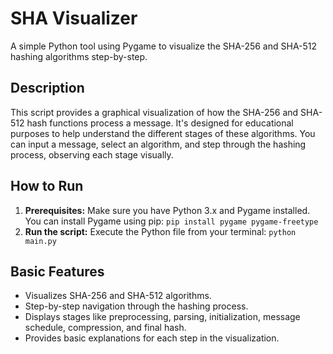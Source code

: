 ﻿# SHA Visualizer

A simple Python tool using Pygame to visualize the SHA-256 and SHA-512 hashing algorithms step-by-step.

## Description

This script provides a graphical visualization of how the SHA-256 and SHA-512 hash functions process a message. It's designed for educational purposes to help understand the different stages of these algorithms. You can input a message, select an algorithm, and step through the hashing process, observing each stage visually.

## How to Run

1.  **Prerequisites:** Make sure you have Python 3.x and Pygame installed. You can install Pygame using pip: `pip install pygame pygame-freetype`
2.  **Run the script:** Execute the Python file from your terminal: `python main.py`

## Basic Features

*   Visualizes SHA-256 and SHA-512 algorithms.
*   Step-by-step navigation through the hashing process.
*   Displays stages like preprocessing, parsing, initialization, message schedule, compression, and final hash.
*   Provides basic explanations for each step in the visualization.
